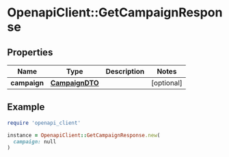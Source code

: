 # OpenapiClient::GetCampaignResponse

## Properties

| Name | Type | Description | Notes |
| ---- | ---- | ----------- | ----- |
| **campaign** | [**CampaignDTO**](CampaignDTO.md) |  | [optional] |

## Example

```ruby
require 'openapi_client'

instance = OpenapiClient::GetCampaignResponse.new(
  campaign: null
)
```

